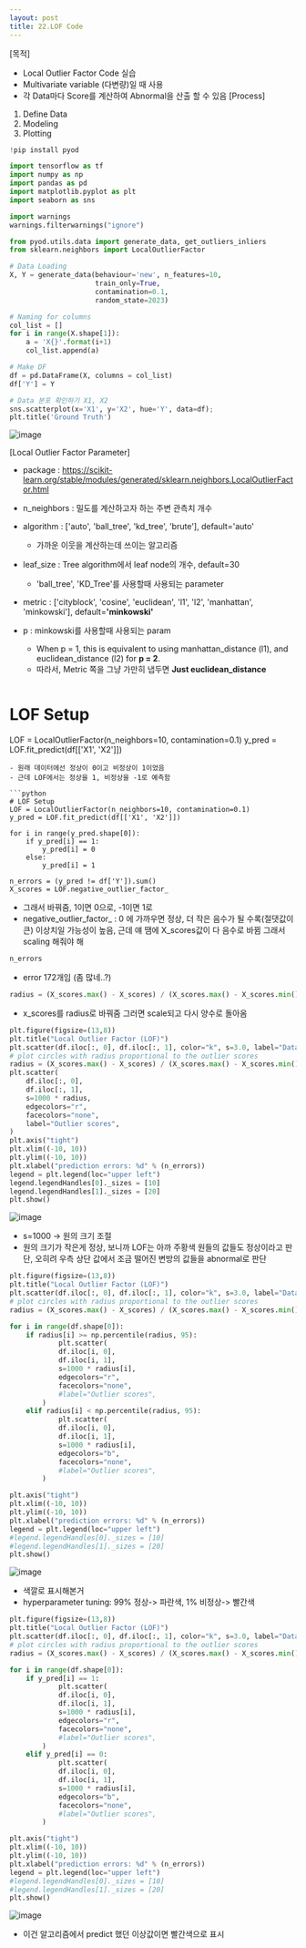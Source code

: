 ```yaml
---
layout: post
title: 22.LOF Code
---
```


[목적]
  - Local Outlier Factor Code 실습
  - Multivariate variable (다변량)일 때 사용
  - 각 Data마다 Score를 계산하여 Abnormal을 산출 할 수 있음
[Process]
  1. Define Data
  2. Modeling
  3. Plotting
  
```python
!pip install pyod
```

```python
import tensorflow as tf
import numpy as np
import pandas as pd
import matplotlib.pyplot as plt
import seaborn as sns

import warnings
warnings.filterwarnings("ignore")

from pyod.utils.data import generate_data, get_outliers_inliers
from sklearn.neighbors import LocalOutlierFactor
```

```python
# Data Loading
X, Y = generate_data(behaviour='new', n_features=10, 
                     train_only=True,
                     contamination=0.1,
                     random_state=2023)
```

```python
# Naming for columns
col_list = []
for i in range(X.shape[1]):
    a = 'X{}'.format(i+1)
    col_list.append(a)
```

```python
# Make DF
df = pd.DataFrame(X, columns = col_list)
df['Y'] = Y
```

```python
# Data 분포 확인하기 X1, X2
sns.scatterplot(x='X1', y='X2', hue='Y', data=df);
plt.title('Ground Truth')
```
![image](https://github.com/code7ssage/code7ssage.github.io/blob/master/assets/attached%20file/Pasted%20image%2020240112145446.png?raw=true)

[Local Outlier Factor Parameter]
  - package : https://scikit-learn.org/stable/modules/generated/sklearn.neighbors.LocalOutlierFactor.html
  - n_neighbors : 밀도를 계산하고자 하는 주변 관측치 개수
  - algorithm : ['auto', 'ball_tree', 'kd_tree', 'brute'], default='auto'
     - 가까운 이웃을 계산하는데 쓰이는 알고리즘
  - leaf_size : Tree algorithm에서 leaf node의 개수, default=30
     - 'ball_tree', 'KD_Tree'를 사용할때 사용되는 parameter
  - metric : ['cityblock', 'cosine', 'euclidean', 'l1', 'l2', 'manhattan', 'minkowski'], default=**'minkowski'**
  - p : minkowski를 사용할때 사용되는 param
     - When p = 1, this is equivalent to using manhattan_distance (l1), and euclidean_distance (l2) for **p = 2**.
     - 따라서, Metric 쪽을 그냥 가만히 냅두면 **Just euclidean_distance**

	```python
# LOF Setup
LOF = LocalOutlierFactor(n_neighbors=10, contamination=0.1)
y_pred = LOF.fit_predict(df[['X1', 'X2']])
```
- 원래 데이터에선 정상이 0이고 비정상이 1이었음
- 근데 LOF에서는 정상을 1, 비정상을 -1로 예측함

```python
# LOF Setup
LOF = LocalOutlierFactor(n_neighbors=10, contamination=0.1)
y_pred = LOF.fit_predict(df[['X1', 'X2']])

for i in range(y_pred.shape[0]):
    if y_pred[i] == 1:
        y_pred[i] = 0
    else:
        y_pred[i] = 1

n_errors = (y_pred != df['Y']).sum()
X_scores = LOF.negative_outlier_factor_
```
- 그래서 바꿔줌, 1이면 0으로, -1이면 1로 
- negative_outlier_factor_ : 0 에 가까우면 정상, 더 작은 음수가 될 수록(절댓값이 큰) 이상치일 가능성이 높음, 근데 얘 땜에 X_scores값이 다 음수로 바뀜 그래서 scaling 해줘야 해 

```python
n_errors
```
- error 172개임 (좀 많네..?)

```python
radius = (X_scores.max() - X_scores) / (X_scores.max() - X_scores.min())
```
- x_scores를 radius로 바꿔줌 그러면 scale되고 다시 양수로 돌아옴

```python
plt.figure(figsize=(13,8))
plt.title("Local Outlier Factor (LOF)")
plt.scatter(df.iloc[:, 0], df.iloc[:, 1], color="k", s=3.0, label="Data points")
# plot circles with radius proportional to the outlier scores
radius = (X_scores.max() - X_scores) / (X_scores.max() - X_scores.min()) # MinMax Scale
plt.scatter(
    df.iloc[:, 0],
    df.iloc[:, 1],
    s=1000 * radius,
    edgecolors="r",
    facecolors="none",
    label="Outlier scores",
)
plt.axis("tight")
plt.xlim((-10, 10))
plt.ylim((-10, 10))
plt.xlabel("prediction errors: %d" % (n_errors))
legend = plt.legend(loc="upper left")
legend.legendHandles[0]._sizes = [10]
legend.legendHandles[1]._sizes = [20]
plt.show()
```
![image](https://github.com/code7ssage/code7ssage.github.io/blob/master/assets/attached%20file/Pasted%20image%2020240112145638.png?raw=true)
- s=1000 -> 원의 크기 조절 
- 원의 크기가 작은게 정상, 보니까 LOF는 아까 주황색 원들의 값들도 정상이라고 판단, 오히려 우측 상단 값에서 조금 떨어진 변방의 값들을 abnormal로 판단

```python
plt.figure(figsize=(13,8))
plt.title("Local Outlier Factor (LOF)")
plt.scatter(df.iloc[:, 0], df.iloc[:, 1], color="k", s=3.0, label="Data points")
# plot circles with radius proportional to the outlier scores
radius = (X_scores.max() - X_scores) / (X_scores.max() - X_scores.min()) # MinMax Scale

for i in range(df.shape[0]):
    if radius[i] >= np.percentile(radius, 95):
            plt.scatter(
            df.iloc[i, 0],
            df.iloc[i, 1],
            s=1000 * radius[i],
            edgecolors="r",
            facecolors="none",
            #label="Outlier scores",
        )
    elif radius[i] < np.percentile(radius, 95):
            plt.scatter(
            df.iloc[i, 0],
            df.iloc[i, 1],
            s=1000 * radius[i],
            edgecolors="b",
            facecolors="none",
            #label="Outlier scores",
        )

plt.axis("tight")
plt.xlim((-10, 10))
plt.ylim((-10, 10))
plt.xlabel("prediction errors: %d" % (n_errors))
legend = plt.legend(loc="upper left")
#legend.legendHandles[0]._sizes = [10]
#legend.legendHandles[1]._sizes = [20]
plt.show()
```
![image](https://github.com/code7ssage/code7ssage.github.io/blob/master/assets/attached%20file/Pasted%20image%2020240112145707.png?raw=true)
- 색깔로 표시해본거
- hyperparameter tuning: 99% 정상-> 파란색, 1% 비정상-> 빨간색

```python
plt.figure(figsize=(13,8))
plt.title("Local Outlier Factor (LOF)")
plt.scatter(df.iloc[:, 0], df.iloc[:, 1], color="k", s=3.0, label="Data points")
# plot circles with radius proportional to the outlier scores
radius = (X_scores.max() - X_scores) / (X_scores.max() - X_scores.min()) # MinMax Scale

for i in range(df.shape[0]):
    if y_pred[i] == 1:
            plt.scatter(
            df.iloc[i, 0],
            df.iloc[i, 1],
            s=1000 * radius[i],
            edgecolors="r",
            facecolors="none",
            #label="Outlier scores",
        )
    elif y_pred[i] == 0:
            plt.scatter(
            df.iloc[i, 0],
            df.iloc[i, 1],
            s=1000 * radius[i],
            edgecolors="b",
            facecolors="none",
            #label="Outlier scores",
        )

plt.axis("tight")
plt.xlim((-10, 10))
plt.ylim((-10, 10))
plt.xlabel("prediction errors: %d" % (n_errors))
legend = plt.legend(loc="upper left")
#legend.legendHandles[0]._sizes = [10]
#legend.legendHandles[1]._sizes = [20]
plt.show()
```
![image](https://github.com/code7ssage/code7ssage.github.io/blob/master/assets/attached%20file/Pasted%20image%2020240112145735.png?raw=true)
- 이건 알고리즘에서 predict 했던 이상값이면 빨간색으로 표시